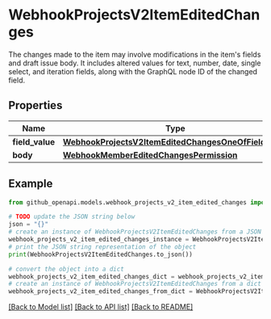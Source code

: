 # WebhookProjectsV2ItemEditedChanges

The changes made to the item may involve modifications in the item's fields and draft issue body. It includes altered values for text, number, date, single select, and iteration fields, along with the GraphQL node ID of the changed field.

## Properties

Name | Type | Description | Notes
------------ | ------------- | ------------- | -------------
**field_value** | [**WebhookProjectsV2ItemEditedChangesOneOfFieldValue**](WebhookProjectsV2ItemEditedChangesOneOfFieldValue.md) |  | 
**body** | [**WebhookMemberEditedChangesPermission**](WebhookMemberEditedChangesPermission.md) |  | 

## Example

```python
from github_openapi.models.webhook_projects_v2_item_edited_changes import WebhookProjectsV2ItemEditedChanges

# TODO update the JSON string below
json = "{}"
# create an instance of WebhookProjectsV2ItemEditedChanges from a JSON string
webhook_projects_v2_item_edited_changes_instance = WebhookProjectsV2ItemEditedChanges.from_json(json)
# print the JSON string representation of the object
print(WebhookProjectsV2ItemEditedChanges.to_json())

# convert the object into a dict
webhook_projects_v2_item_edited_changes_dict = webhook_projects_v2_item_edited_changes_instance.to_dict()
# create an instance of WebhookProjectsV2ItemEditedChanges from a dict
webhook_projects_v2_item_edited_changes_from_dict = WebhookProjectsV2ItemEditedChanges.from_dict(webhook_projects_v2_item_edited_changes_dict)
```
[[Back to Model list]](../README.md#documentation-for-models) [[Back to API list]](../README.md#documentation-for-api-endpoints) [[Back to README]](../README.md)


